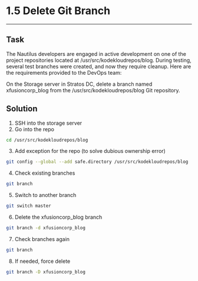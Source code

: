# 1.5 Delete Git Branch
---
## Task
The Nautilus developers are engaged in active development on one of the project repositories located at /usr/src/kodekloudrepos/blog. During testing, several test branches were created, and now they require cleanup. Here are the requirements provided to the DevOps team:
  
On the Storage server in Stratos DC, delete a branch named xfusioncorp_blog from the /usr/src/kodekloudrepos/blog Git repository.
## Solution
1. SSH into the storage server
2. Go into the repo
```bash
cd /usr/src/kodekloudrepos/blog
```
3. Add exception for the repo (to solve dubious ownership error)
```bash
git config --global --add safe.directory /usr/src/kodekloudrepos/blog
```
4. Check existing branches
```bash
git branch
```
5. Switch to another branch
```bash
git switch master
```
6. Delete the xfusioncorp_blog branch
```bash
git branch -d xfusioncorp_blog
```
7. Check branches again
```bash
git branch
```
8. If needed, force delete
```bash
git branch -D xfusioncorp_blog
```
